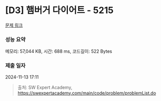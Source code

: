 # [D3] 햄버거 다이어트 - 5215 

[문제 링크](https://swexpertacademy.com/main/code/problem/problemDetail.do?contestProbId=AWT-lPB6dHUDFAVT) 

### 성능 요약

메모리: 57,044 KB, 시간: 688 ms, 코드길이: 522 Bytes

### 제출 일자

2024-11-13 17:11



> 출처: SW Expert Academy, https://swexpertacademy.com/main/code/problem/problemList.do